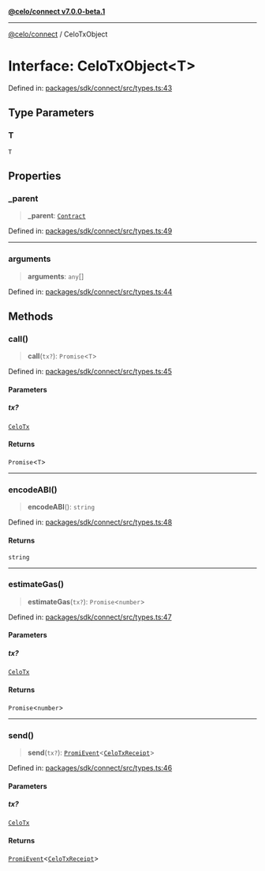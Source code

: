 [**@celo/connect v7.0.0-beta.1**](../README.md)

***

[@celo/connect](../globals.md) / CeloTxObject

# Interface: CeloTxObject\<T\>

Defined in: [packages/sdk/connect/src/types.ts:43](https://github.com/celo-org/developer-tooling/blob/master/packages/sdk/connect/src/types.ts#L43)

## Type Parameters

### T

`T`

## Properties

### \_parent

> **\_parent**: [`Contract`](../classes/Contract.md)

Defined in: [packages/sdk/connect/src/types.ts:49](https://github.com/celo-org/developer-tooling/blob/master/packages/sdk/connect/src/types.ts#L49)

***

### arguments

> **arguments**: `any`[]

Defined in: [packages/sdk/connect/src/types.ts:44](https://github.com/celo-org/developer-tooling/blob/master/packages/sdk/connect/src/types.ts#L44)

## Methods

### call()

> **call**(`tx?`): `Promise`\<`T`\>

Defined in: [packages/sdk/connect/src/types.ts:45](https://github.com/celo-org/developer-tooling/blob/master/packages/sdk/connect/src/types.ts#L45)

#### Parameters

##### tx?

[`CeloTx`](../type-aliases/CeloTx.md)

#### Returns

`Promise`\<`T`\>

***

### encodeABI()

> **encodeABI**(): `string`

Defined in: [packages/sdk/connect/src/types.ts:48](https://github.com/celo-org/developer-tooling/blob/master/packages/sdk/connect/src/types.ts#L48)

#### Returns

`string`

***

### estimateGas()

> **estimateGas**(`tx?`): `Promise`\<`number`\>

Defined in: [packages/sdk/connect/src/types.ts:47](https://github.com/celo-org/developer-tooling/blob/master/packages/sdk/connect/src/types.ts#L47)

#### Parameters

##### tx?

[`CeloTx`](../type-aliases/CeloTx.md)

#### Returns

`Promise`\<`number`\>

***

### send()

> **send**(`tx?`): [`PromiEvent`](PromiEvent.md)\<[`CeloTxReceipt`](../type-aliases/CeloTxReceipt.md)\>

Defined in: [packages/sdk/connect/src/types.ts:46](https://github.com/celo-org/developer-tooling/blob/master/packages/sdk/connect/src/types.ts#L46)

#### Parameters

##### tx?

[`CeloTx`](../type-aliases/CeloTx.md)

#### Returns

[`PromiEvent`](PromiEvent.md)\<[`CeloTxReceipt`](../type-aliases/CeloTxReceipt.md)\>
